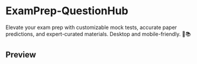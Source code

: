 # ExamPrep-QuestionHub
Elevate your exam prep with customizable mock tests, accurate paper predictions, and expert-curated materials. Desktop and mobile-friendly. 🚀📚 

## Preview
